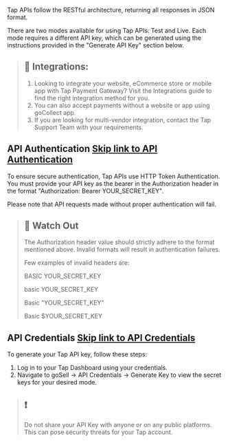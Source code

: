 Tap APIs follow the RESTful architecture, returning all responses in JSON format.

There are two modes available for using Tap APIs: Test and Live. Each mode requires a different API key, which can be generated using the instructions provided in the "Generate API Key" section below.

> ## 📘  Integrations:
>
> 1. Looking to integrate your website, eCommerce store or mobile app with Tap Payment Gateway? Visit the Integrations guide to find the right integration method for you.
> 2. You can also accept payments without a website or app using goCollect app.
> 3. If you are looking for multi-vendor integration, contact the Tap Support Team with your requirements.

## API Authentication   [Skip link to API Authentication](https://developers.tap.company/reference/api-endpoint\#api-authentication)

To ensure secure authentication, Tap APIs use HTTP Token Authentication. You must provide your API key as the bearer in the Authorization header in the format "Authorization: Bearer YOUR\_SECRET\_KEY".

Please note that API requests made without proper authentication will fail.

> ## 🚧  Watch Out
>
> The Authorization header value should strictly adhere to the format mentioned above. Invalid formats will result in authentication failures.
>
> Few examples of invalid headers are:
>
> BASIC YOUR\_SECRET\_KEY
>
> basic YOUR\_SECRET\_KEY
>
> Basic "YOUR\_SECRET\_KEY"
>
> Basic $YOUR\_SECRET\_KEY

## API Credentials   [Skip link to API Credentials](https://developers.tap.company/reference/api-endpoint\#api-credentials)

To generate your Tap API key, follow these steps:

1. Log in to your Tap Dashboard using your credentials.
2. Navigate to goSell → API Credentials → Generate Key to view the secret keys for your desired mode.

> ## ❗️
>
> Do not share your API Key with anyone or on any public platforms. This can pose security threats for your Tap account.